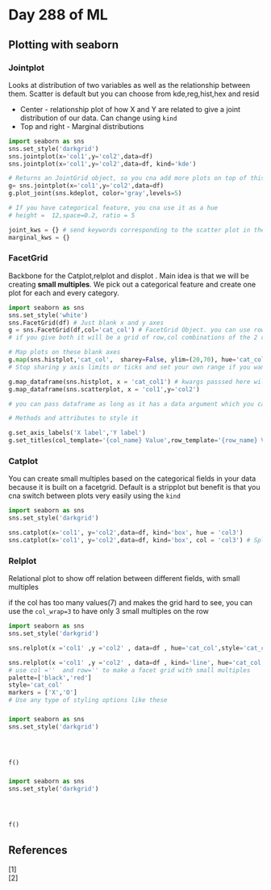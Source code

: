 # Day 288 of ML 

## Plotting with seaborn

### Jointplot

 Looks at distribution of two variables as well as the relationship between them. Scatter is default but you can choose from kde,reg,hist,hex and resid
 
 * Center -  relationship plot of how X and Y are related to give a joint distribution of our data. Can change using `kind`
 * Top and right - Marginal distributions  

```python
import seaborn as sns
sns.set_style('darkgrid')
sns.jointplot(x='col1',y='col2',data=df)
sns.jointplot(x='col1',y='col2',data=df, kind='kde')

# Returns an JointGrid object, so you cna add more plots on top of this 
g= sns.jointplot(x='col1',y='col2',data=df)
g.plot_joint(sns.kdeplot, color='gray',levels=5)

# If you have categorical feature, you cna use it as a hue
# height =  12,space=0.2, ratio = 5

joint_kws = {} # send keywords corresponding to the scatter plot in the center
marginal_kws = {}

```


### FacetGrid

Backbone for the Catplot,relplot and displot . Main idea is that we will be creating **small multiples**. We pick out a categorical feature and create one plot for each and every category.  

```python
import seaborn as sns
sns.set_style('white')
sns.FacetGrid(df) # Just blank x and y axes 
g = sns.FacetGrid(df,col='cat_col') # FacetGrid Object. you can use row as well instead of col to have vertical plots 
# if you give both it will be a grid of row,col combinations of the 2 categorical column values 

# Map plots on these blank axes 
g.map(sns.histplot,'cat_col',  sharey=False, ylim=(20,70), hue='cat_col2') # hue needs to be here and not in subsequent ones
# Stop sharing y axis limits or ticks and set your own range if you want uniformity with ylim 

g.map_dataframe(sns.histplot, x = 'cat_col1') # kwargs passsed here will  be specific to the plots here 
g.map_dataframe(sns.scatterplot, x = 'col1',y='col2') 

# you can pass dataframe as long as it has a data argument which you can customize

# Methods and attributes to style it 

g.set_axis_labels('X label','Y label')
g.set_titles(col_template='{col_name} Value',row_template='{row_name} Value')

```


### Catplot

You can create small multiples based on the categorical fields in your data because it is built on a facetgrid. Default is a stripplot but benefit is that you cna switch between plots very easily using the `kind`

```python
import seaborn as sns
sns.set_style('darkgrid')

sns.catplot(x='col1', y='col2',data=df, kind='box', hue = 'col3')
sns.catplot(x='col1', y='col2',data=df, kind='box', col = 'col3') # Split into small multiples along x axis. Row for y axis and both for grid

```


### Relplot 

Relational plot to show off relation between different fields,  with small multiples

if the col has too many values(7) and makes the grid hard to see, you can use the `col_wrap=3` to have only 3 small multiples on the row

```python
import seaborn as sns
sns.set_style('darkgrid')

sns.relplot(x ='col1' ,y ='col2' , data=df , hue='cat_col',style='cat_col', size='cat_col') #  size and stye can also modify themselves and related to categorical values in the hue field 

sns.relplot(x ='col1' ,y ='col2' , data=df , kind='line', hue='cat_col',style='cat_col', size='cat_col') # to change plot type 
# use col =''  and row='' to make a facet grid with small multiples 
palette=['black','red']
style='cat_col'
markers = ['X','O']
# Use any type of styling options like these 

```


###

```python
import seaborn as sns
sns.set_style('darkgrid')




f()
```


###

```python
import seaborn as sns
sns.set_style('darkgrid')




f()
```

**References**
------------
[1]  
[2]